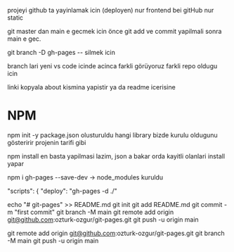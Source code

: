 projeyi github ta yayinlamak icin (deployen)
nur frontend bei gitHub nur static 

git master dan main e gecmek icin önce git add ve commit yapilmali sonra main e gec.

git branch -D gh-pages -- silmek icin

branch lari yeni vs code icinde acinca farkli görüyoruz farkli repo oldugu icin

linki kopyala about kismina yapistir ya da readme icerisine 


# NPM

npm init -y
package.json olusturuldu
hangi library bizde kurulu oldugunu gösteririr
projenin tarifi gibi

npm install en basta yapilmasi lazim, json a bakar orda kayitli olanlari install yapar

npm i gh-pages --save-dev   -> node_modules kuruldu

"scripts": {
    "deploy": "gh-pages -d ./"










echo "# git-pages" >> README.md
git init
git add README.md
git commit -m "first commit"
git branch -M main
git remote add origin git@github.com:ozturk-ozgur/git-pages.git
git push -u origin main


git remote add origin git@github.com:ozturk-ozgur/git-pages.git
git branch -M main
git push -u origin main